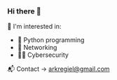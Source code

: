 ### Hi there 👋

<!--
**arkregiel/arkregiel** is a ✨ _special_ ✨ repository because its `README.md` (this file) appears on your GitHub profile.

Here are some ideas to get you started:

- 🔭 I’m currently working on ...
- 🌱 I’m currently learning ...
- 👯 I’m looking to collaborate on ...
- 🤔 I’m looking for help with ...
- 💬 Ask me about ...
- 📫 How to reach me: ...
- 😄 Pronouns: ...
- ⚡ Fun fact: ...
-->

👀 I'm interested in:
- 🐍 Python programming
- 📡 Networking
- 🕵️‍♂️ Cybersecurity

📬 Contact -> arkregiel@gmail.com
